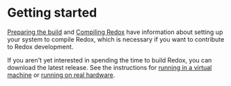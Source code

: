 Getting started
===============

[Preparing the build](ch02-04-preparing-the-build.html) and [Compiling Redox](./ch02-05-compiling-redox.html) have information about setting up your system to compile Redox, which is necessary if you want to contribute to Redox development.

If you aren't yet interested in spending the time to build Redox, you can download the latest release. See the instructions for [running in a virtual machine](ch02-02-try-vm.html) or [running on real hardware](ch02-03-real-hardware.html).
